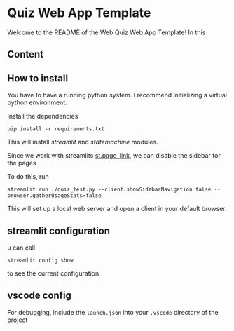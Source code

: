# Quiz Web App Template

Welcome to the README of the Web Quiz Web App Template! In this  

## Content

## How to install

You have to have a running python system. I recommend initializing a virtual python environment.

Install the dependencies

```
pip install -r requirements.txt
```

This will install *streamlit* and *statemachine* modules.

Since we work with streamlits [st.page_link](https://docs.streamlit.io/develop/api-reference/widgets/st.page_link), we can disable the sidebar for the pages

To do this, run
```
streamlit run ./quiz_test.py --client.showSidebarNavigation false --browser.gatherUsageStats=false
```

This will set up a local web server and open a client in your default browser.

## streamlit configuration

u can call 
```
streamlit config show
```
to see the current configuration

## vscode config

For debugging, include the `launch.json` into your `.vscode` directory of the project